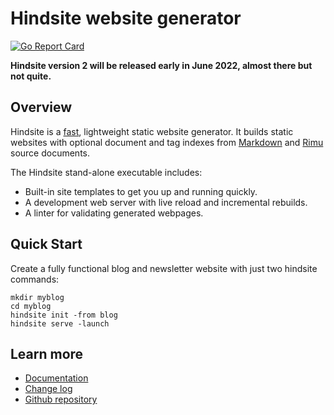 # Hindsite website generator

[![Go Report Card](https://goreportcard.com/badge/github.com/srackham/hindsite)](https://goreportcard.com/report/github.com/srackham/hindsite)

<!-- **Hindsite version 2 released May 2022** -->

**Hindsite version 2 will be released early in June 2022, almost there but not quite.**

## Overview
Hindsite is a
[fast](https://srackham.github.io/hindsite/faq.html#how-fast-is-hindsite),
lightweight static website generator. It builds static websites with optional
document and tag indexes from [Markdown](https://en.wikipedia.org/wiki/Markdown)
and [Rimu](https://github.com/srackham/rimu) source documents.

The Hindsite stand-alone executable includes:

- Built-in site templates to get you up and running quickly.
- A development web server with live reload and incremental rebuilds.
- A linter for validating generated webpages.

## Quick Start
Create a fully functional blog and newsletter website with just two hindsite
commands:

    mkdir myblog
    cd myblog
    hindsite init -from blog
    hindsite serve -launch

## Learn more
- [Documentation](https://srackham.github.io/hindsite)
- [Change log](https://srackham.github.io/hindsite/changelog.html)
- [Github repository](https://github.com/srackham/hindsite)